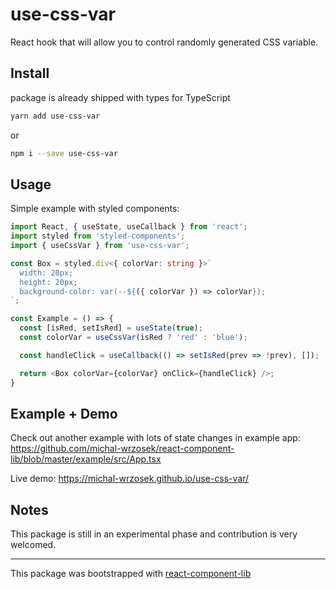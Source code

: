 # use-css-var

React hook that will allow you to control randomly generated CSS variable.

## Install
package is already shipped with types for TypeScript

```bash
yarn add use-css-var
```

or

```bash
npm i --save use-css-var
```

## Usage

Simple example with styled components:

```typescript
import React, { useState, useCallback } from 'react';
import styled from 'styled-components';
import { useCssVar } from 'use-css-var';

const Box = styled.div<{ colorVar: string }>`
  width: 20px;
  height: 20px;
  background-color: var(--${({ colorVar }) => colorVar});
`;

const Example = () => {
  const [isRed, setIsRed] = useState(true);
  const colorVar = useCssVar(isRed ? 'red' : 'blue');

  const handleClick = useCallback(() => setIsRed(prev => !prev), []);

  return <Box colorVar={colorVar} onClick={handleClick} />;
}
```

## Example + Demo

Check out another example with lots of state changes in example app:
https://github.com/michal-wrzosek/react-component-lib/blob/master/example/src/App.tsx

Live demo:
https://michal-wrzosek.github.io/use-css-var/

## Notes

This package is still in an experimental phase and contribution is very welcomed.

---
This package was bootstrapped with [react-component-lib](https://github.com/michal-wrzosek/react-component-lib)
